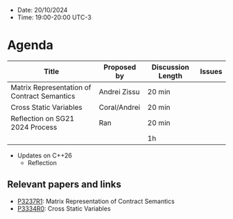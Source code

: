 * Date: 20/10/2024
* Time: 19:00-20:00 UTC-3

# Agenda

| Title | Proposed by | Discussion Length | Issues       |
|----------|-------------|-------------|----------------|
| Matrix Representation of Contract Semantics | Andrei Zissu  | 20 min  |
| Cross Static Variables | Coral/Andrei | 20 min |
| Reflection on SG21 2024 Process | Ran | 20 min |
|           |   | 1h     |          |

* Updates on C++26
  * Reflection

## Relevant papers and links
   * [P3237R1](https://wg21.link/P3237R1): Matrix Representation of Contract Semantics
   * [P3334R0](https://wg21.link/P3334R0): Cross Static Variables

